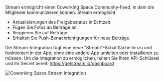 Stream ermöglicht einen Coworking Space Community-Feed, in dem die Mitglieder kommunizieren können. Stream ermöglicht:

- Aktualisierungen des Freigabestatus in Echtzeit.
- Fügen Sie Fotos an Beiträge an.
- Reagieren Sie auf Beiträge.
- Erhalten Sie Push-Benachrichtigungen für neue Beiträge.

Die Stream-Integration fügt eine neue "Stream"-Schaltfläche hinzu und funktioniert in der App, ohne eine andere App umleiten oder installieren zu müssen. Um die Integration zu ermöglichen, halten Sie Ihren API-Schlüssel und Ihr Secret bereit: https://getstream.io/dashboard

![Coworking Space Stream Integration](https://d7ccq1i35b0cj.cloudfront.net/andcards-stream-main-light-en-1920-1200.png)
